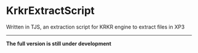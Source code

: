 # KrkrExtractScript
Written in TJS, an extraction script for KRKR engine to extract files in XP3
***
**The full version is still under development**
